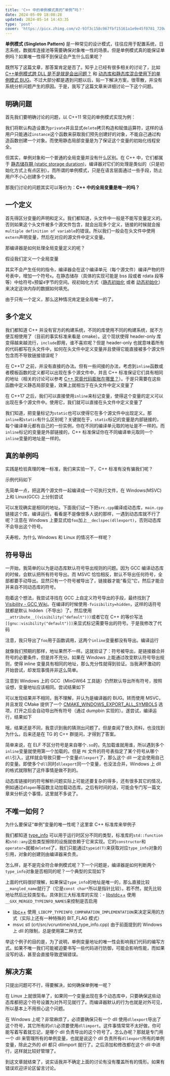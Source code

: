 ```yaml
---
title: 'C++ 中的单例模式真的“单例”吗？'
date: 2024-05-09 18:08:28
updated: 2024-05-14 14:43:35
type: 'post'
cover: 'https://picx.zhimg.com/v2-93f3c158c967fbf15161a1e9e45f0781_720w.jpg?source=172ae18b'
---
```



**单例模式 (Singleton Pattern)** 是一种常见的设计模式，往往应用于配置系统，日志系统，数据库连接池等需要确保对象唯一性的场景。但是单例模式真的能保证单例吗？如果唯一性得不到保证会产生什么后果呢？

既然写了这篇文章，那答案肯定是否了。知乎上已经有很多相关的讨论了，比如 [C++单例模式跨 DLL 是不是就是会出问题？](https://www.zhihu.com/question/425920019/answer/2254241454) 和 [动态库和静态库混合使用下的单例模式 BUG](https://zhuanlan.zhihu.com/p/354694011)。不过大部分都是遇到问题以后，贴一下解决方案，很零散，并没有系统分析问题产生的原因。于是，我写了这篇文章来详细讨论一下这个问题。

## 明确问题

首先我们要明确讨论的问题，以 C++11 常见的单例模式实现为例：

我们将默认构造设置为`private`并且显式`delete`拷贝构造和赋值运算符，这样的话用户只能通过`instance`这个函数来获取我们预先创建好的对象，不能自己通过构造函数创建一个对象。而使用静态局部变量是为了保证这个变量的初始化线程安全。

但其实，单例对象和一个普通的全局变量并没有什么区别。在 C++ 中，它们都属于 [静态储存期 (static storage duration)](https://en.cppreference.com/w/cpp/language/storage_duration)，编译器对它们的处理是类似的（只是初始化方式上有点区别）。而所谓的单例模式，只是在语言层面通过一些手段，防止用户不小心创建多个对象。

那我们讨论的问题其实可以等价为：**C++ 中的全局变量是唯一的吗？**

## 一个定义

首先得区分变量的声明和定义。我们都知道，头文件中一般是不能写变量定义的。否则如果这个头文件被多个源文件包含，就会出现多个定义，链接的时候就会报`multiple definition of variable`的错误。所以我们一般会在头文件中使用`extern`声明变量，然后在对应的源文件中定义变量。

那编译器是如何处理全局变量定义的呢？

假设我们定义一个全局变量

其实不会产生任何的指令，编译器会在这个编译单元（每个源文件）编译产物的符号表中，增加一个符号`x`。在静态储存（具体的实现可能是 bss 段或者 rdata 段等等）中给符号`x`预留`4`字节的空间。视初始化方式（[静态初始化](https://en.cppreference.com/w/cpp/language/initialization#Static_initialization) 或者 [动态初始化](https://en.cppreference.com/w/cpp/language/initialization#Dynamic_initialization)）来决定这块内存的数据如何填充。

由于只有一个定义，那么这种情况肯定是全局唯一的了。

## 多个定义

我们都知道 C++ 并没有官方的构建系统，不同的库使用不同的构建系统，就不方便互相使用了（目前的事实标准来看是 cmake）。这个现状使得 header-only 库变得越来越流行，`include`即用，谁不喜欢呢？但是 header-only 也就意味着所有的代码都写在头文件中，如何在头文件中定义变量并且使得它能直接被多个源文件包含而不导致链接错误呢？

在 C++17 之前，并没有直接的办法。但有一些间接的办法，考虑到`inline`函数或者模板函数的定义都可以出现在多个源文件中，并且 C++ 标准保证它们具有相同的地址（相关的讨论可以参考 [C++ 究竟代码膨胀在哪里？](https://16bit-ykiko.github.io/about-me/686296374)）。于是只需要在这些函数中定义静态局部变量，效果上就相当于在头文件中定义变量了

在 C++17 之后，我们可以直接使用`inline`来标记变量，使得这个变量的定义可以出现在多个源文件中。使用它，我们就可以直接在头文件中定义变量了

我们知道，把变量标记为`static`也可以使得它在多个源文件中出现定义。那`inline`和`static`有什么区别呢？关键就在于，`static`标记的变量是内部链接的，每个编译单元都有自己的一份实例，你在不同的编译单元取的地址是不一样的。而`inline`标记的变量是外部链接的，C++ 标准保证你在不同编译单元取同一个`inline`变量的地址是一样的。

## 真的单例吗

实践是检验真理的唯一标准，我们来实验一下，C++ 标准有没有骗我们呢？

示例代码如下

先简单一点，把这两个源文件一起编译成一个可执行文件，在 Windows(MSVC) 上和 Linux(GCC) 上分别尝试

可以发现确实是相同的地址。下面我们试一下把`src.cpp`编译成动态库，`main.cpp`链接这个库，编译运行。看看是不是像很多人说的那样，一遇到动态库就不行了呢？注意在 Windows 上要显式给`foo`加上`__declspec(dllexport)`，否则动态库不会导出这个符号。

夭寿啦，为什么 Windows 和 Linux 的情况不一样呢？

## 符号导出

一开始，我简单的以为是动态库默认符号导出规则的问题。因为 GCC 编译动态库的时候，会默认把所有符号导出。而 MSVC 恰恰相反，默认不导出任何符号，全部都要手动导出。显然只有一个符号被导出了，链接器才能“看见”它，然后才能合并来自不同动态库的符号。

抱着这个想法，我尝试寻找在 GCC 上自定义符号导出的手段，最终找到了 [Visibility - GCC Wiki](https://gcc.gnu.org/wiki/Visibility)。在编译的时候使用`-fvisibility=hidden`，这样的话符号就都是默认 hidden（不导出）了。然后使用`__attribute__((visibility("default")))`或者它在 C++ 的等价写法`[[gnu::visibility("default")]]`来显式标记需要导出的符号。于是我修改了代码

注意，我只导出了`foo`用于函数调用，这两个`inline`变量都没有导出。编译运行

就像我们预期的那样，地址果然不一样。这就验证了：符号被导出，是链接器合并符号的必要条件，但是并不充分。如果在 Windows 上能通过改变默认符号导出规则，使得 inline 变量具有相同的地址，那么充分性就得到验证。当我满怀激动的开始尝试，却发现事情并非这么简单。

注意到 Windows 上的 GCC（MinGW64 工具链）仍然默认导出所有符号，按照设想，变量地址应该相同。尝试结果如下

可以发现结果并不相同，我不理解，并认为是编译器的 BUG。转而使用 MSVC，并且发现 CMake 提供了一个 [CMAKE_WINDOWS_EXPORT_ALL_SYMBOLS](https://cmake.org/cmake/help/latest/prop_tgt/WINDOWS_EXPORT_ALL_SYMBOLS.html) 选项，打开之后会自动导出所有符号（通过 dumpbin 实现的）。遂尝试，编译运行，结果如下

哦，结果还是不同，我意识到我的猜测出问题了。但是查阅了很久资料，也没找到为什么。后来还是在 TG 的 C++ 群提问，才得到了答案。

简单来说，在 ELF 不区分符号是来自哪个`.so`的，先加载谁就用谁，所以遇到多个`inline`变量就使用第一个加载的。但是 `PE` 文件的符号表指定了某个符号从哪个`dll`引入，这样就会导致只要一个变量`dllexport`了，那么这个 dll 一定会使用自己的变量。即使多个`dll`同时`dllexport`同一个变量，也没法合并，Windows 上 dll 的格式就限制了这件事情是做不到的。

动态库链接时的符号解析问题实际上可能还要复杂的得多，还有很多其它的情况，例如通过`dlopen`等函数主动加载动态库。之后有时间的话，可能会专门写一篇文章来分析这个事情，这里就不多说了。

## 不唯一如何？

为什么要保证“单例”变量的唯一性呢？这里拿 C++ 标准库来举例子

我们都知道 [type_info](https://en.cppreference.com/w/cpp/types/type_info) 可以用于运行时区分不同的类型，标准库的`std::function`和`std::any`这些类型擦除的设施就依赖于它来实现。它的`constructor`和`operator=`就被`deleted`了，我们只能通过`typeid(T)`来获取对应`type_info`对象的引用，对象的创建则由编译器来负责。

怎么样，是不是完全符合单例模式呢？下一个问题是，编译器是如何判断两个`type_info`对象是否相同的呢？一个典型的实现如下

上面的代码很好理解，如果保证`type_info`的地址是唯一的，那么直接比较`__mangled_name`就行了（它是`const char*`所以是指针比较）。若不然，就先比较地址然后比较类型名。具体到三大标准库的实现：- [libstdc++](https://github.com/gcc-mirror/gcc/blob/master/libstdc%2B%2B-v3/libsupc%2B%2B/tinfo.cc#L39) 使用`__GXX_MERGED_TYPEINFO_NAMES`来控制是否启用
- [libc++](https://github.com/llvm/llvm-project/blob/main/libcxx/include/typeinfo#L197) 使用`_LIBCPP_TYPEINFO_COMPARATION_IMPLEMENTATION`来决定采用的方式（实际上还有一种特殊的 BIT_FLAG 模式）
- msvc stl (crt/src/vcruntime/std_type_info.cpp) 由于前面提到的 Windows 上 dll 的限制，总是使用第二种方式


举这个例子的目的是，为了说明，单例变量地址的唯一性会影响我们代码的编写方式。如果不唯一我们可能被迫要书写一些代码进行防御，可能会影响性能，而如果没写的话，甚至会直接导致逻辑错误。

## 解决方案

只提出问题可不行，得要解决，如何确保单例唯一呢？

在 Linux 上就很简单了，如果同一个变量出现在多个动态库中，只要确保这些动态库都把这个符号设置为对外可见就行了。而编译器默认的行为也就是对外可见，所以基本上不用担心这个问题。

在 Windows 上呢？非常麻烦了，必须要确保只有一个 dll 使用`dllexport`导出了这个符号，其它所有的`dll`必须要使用`dllimport`。这件事情常常不太好做，你可能写着写着就忘记，是哪个 dll 负责导出的这个符号了。怎么办呢？那就是专门用一个 dll 来管理所有的单例变量，也就是说这个 dll 负责所有`dllexport`所有的单例变量，除此之外的 dll 都只 dllimport 就行了。之后添加和修改都在这个 dll 中进行，这样就比较好管理了。

到这文章就结束了，说实话我并不确定上面的讨论有没有覆盖所有的情形。如果有错误欢迎评论区留言讨论。